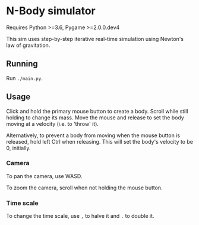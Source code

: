 # N-Body simulator

Requires Python >=3.6, Pygame >=2.0.0.dev4

This sim uses step-by-step iterative real-time simulation using Newton's law of gravitation.

## Running

Run `./main.py`.

## Usage

Click and hold the primary mouse button to create a body. Scroll while still holding to change its mass. Move the mouse and release to set the body moving at a velocity (i.e. to 'throw' it).

Alternatively, to prevent a body from moving when the mouse button is released, hold left Ctrl when releasing. This will set the body's velocity to be 0, initially.

### Camera

To pan the camera, use WASD.

To zoom the camera, scroll when not holding the mouse button.

### Time scale

To change the time scale, use `,` to halve it and `.` to double it.
